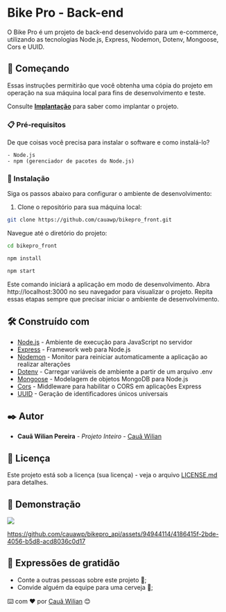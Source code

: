# Bike Pro - Back-end

O Bike Pro é um projeto de back-end desenvolvido para um e-commerce, utilizando as tecnologias Node.js, Express, Nodemon, Dotenv, Mongoose, Cors e UUID.

## 🚀 Começando

Essas instruções permitirão que você obtenha uma cópia do projeto em operação na sua máquina local para fins de desenvolvimento e teste.

Consulte **[Implantação](#-implanta%C3%A7%C3%A3o)** para saber como implantar o projeto.

### 📋 Pré-requisitos

De que coisas você precisa para instalar o software e como instalá-lo?

```
- Node.js
- npm (gerenciador de pacotes do Node.js)
```

### 🔧 Instalação

Siga os passos abaixo para configurar o ambiente de desenvolvimento:

1. Clone o repositório para sua máquina local:

```bash
git clone https://github.com/cauawp/bikepro_front.git
```

Navegue até o diretório do projeto:

```bash
cd bikepro_front
```

```bash
npm install
```

```bash
npm start
```

Este comando iniciará a aplicação em modo de desenvolvimento. Abra http://localhost:3000 no seu navegador para visualizar o projeto.
Repita essas etapas sempre que precisar iniciar o ambiente de desenvolvimento.

## 🛠️ Construído com

- [Node.js](https://nodejs.org/) - Ambiente de execução para JavaScript no servidor
- [Express](https://expressjs.com/) - Framework web para Node.js
- [Nodemon](https://nodemon.io/) - Monitor para reiniciar automaticamente a aplicação ao realizar alterações
- [Dotenv]() - Carregar variáveis de ambiente a partir de um arquivo .env
- [Mongoose](https://mongoosejs.com/) - Modelagem de objetos MongoDB para Node.js
- [Cors]() - Middleware para habilitar o CORS em aplicações Express
- [UUID]() - Geração de identificadores únicos universais

## ✒️ Autor

- **Cauã Wilian Pereira** - _Projeto Inteiro_ - [Cauã Wilian](https://github.com/cauawp)

## 📄 Licença

Este projeto está sob a licença (sua licença) - veja o arquivo [LICENSE.md](https://github.com/usuario/projeto/licenca) para detalhes.

## 🎁 Demonstração

<img src="https://media.discordapp.net/attachments/1187424868506030080/1193792907161899048/bikepro-thumb.png?ex=65ae0148&is=659b8c48&hm=0ae21dd8503528d9fd71c76ab99a86a13f7918acf3e0a9aa1a7118c1c06c203f&=&format=webp&quality=lossless&width=741&height=417">

https://github.com/cauawp/bikepro_api/assets/94944114/4186415f-2bde-4056-b5d8-acd8036c0d17


## 🎁 Expressões de gratidão

- Conte a outras pessoas sobre este projeto 📢;
- Convide alguém da equipe para uma cerveja 🍺;

⌨️ com ❤️ por [Cauã Wilian](https://github.com/cauawp) 😊
